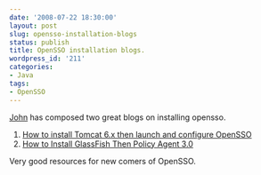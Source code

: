 ```yaml
---
date: '2008-07-22 18:30:00'
layout: post
slug: opensso-installation-blogs
status: publish
title: OpenSSO installation blogs.
wordpress_id: '211'
categories:
- Java
tags:
- OpenSSO
---
```


[John](http://blogs.sun.com/JohnD/) has composed two great blogs on installing opensso.
1.   [How to install Tomcat 6.x then launch and configure OpenSSO](http://blogs.sun.com/JohnD/entry/how_to_install_tomcat_6)
2.    [How to Install GlassFish Then Policy Agent 3.0](http://blogs.sun.com/JohnD/entry/how_to_install_glassfish_then)

Very good resources for new comers of OpenSSO.
